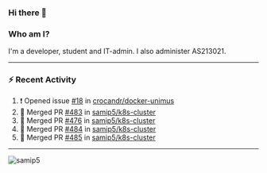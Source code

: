 ### Hi there 👋

### Who am I?
I'm a developer, student and IT-admin. I also administer AS213021.

---
### :zap: Recent Activity
<!--START_SECTION:activity-->
1. ❗️ Opened issue [#18](https://github.com/crocandr/docker-unimus/issues/18) in [crocandr/docker-unimus](https://github.com/crocandr/docker-unimus)
2. 🎉 Merged PR [#483](https://github.com/samip5/k8s-cluster/pull/483) in [samip5/k8s-cluster](https://github.com/samip5/k8s-cluster)
3. 🎉 Merged PR [#476](https://github.com/samip5/k8s-cluster/pull/476) in [samip5/k8s-cluster](https://github.com/samip5/k8s-cluster)
4. 🎉 Merged PR [#484](https://github.com/samip5/k8s-cluster/pull/484) in [samip5/k8s-cluster](https://github.com/samip5/k8s-cluster)
5. 🎉 Merged PR [#485](https://github.com/samip5/k8s-cluster/pull/485) in [samip5/k8s-cluster](https://github.com/samip5/k8s-cluster)
<!--END_SECTION:activity-->
---

<img align="center" src="https://github-readme-stats.vercel.app/api?username=samip5&show_icons=true" alt="samip5" />
